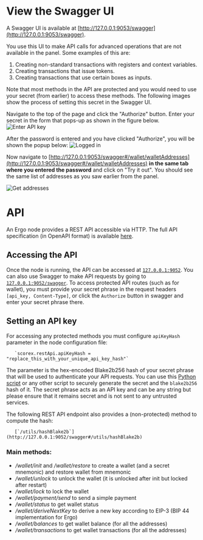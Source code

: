 # View the Swagger UI

A Swagger UI is available at [http://127.0.0.1:9053/swagger](http://127.0.0.1:9053/swagger). 

You use this UI to make API calls for advanced operations that are not available in the panel. Some examples of this are:

1. Creating non-standard transactions with registers and context variables.
2. Creating transactions that issue tokens.
3. Creating transactions that use certain boxes as inputs. 

Note that most methods in the API are protected and you would need to use your secret (from earlier) to access these methods. The following images show the process of setting this secret in the Swagger UI.

Navigate to the top of the page and click the "Authorize" button. Enter your secret in the form that pops-up as shown in the figure below.
![Enter API key](https://user-images.githubusercontent.com/23208922/69916784-450e6a80-1485-11ea-9bb5-681438d11970.png)

After the password is entered and you have clicked "Authorize", you will be shown the popup below:
![Logged in](https://user-images.githubusercontent.com/23208922/69916787-4a6bb500-1485-11ea-90c8-39b274d0f36d.png)

Now navigate to [http://127.0.0.1:9053/swagger#/wallet/walletAddresses](http://127.0.0.1:9053/swagger#/wallet/walletAddresses) **in the same tab where you entered the password** and click on "Try it out". You should see the same list of addresses as you saw earlier from the panel. 

![Get addresses](https://user-images.githubusercontent.com/23208922/69916855-f9a88c00-1485-11ea-8705-887ccffe6471.png)


# API


An Ergo node provides a REST API accessible via HTTP. The full API specification (in OpenAPI format) is available [here](https://github.com/ergoplatform/ergo/blob/master/src/main/resources/api/openapi.yaml). 

## Accessing the API

Once the node is running, the API can be accessed at [`127.0.0.1:9052`](http://127.0.0.1:9052). You can also use Swagger to make API requests by going to [`127.0.0.1:9052/swagger`](http://127.0.0.1:9052/swagger). To access protected API routes (such as for wallet), you must provide your secret phrase in the request headers `[api_key, Content-Type]`, or click the `Authorize` button in swagger and enter your secret phrase there.

## Setting an API key

For accessing any protected methods you must configure `apiKeyHash` parameter in the node configuration file:
```
   `scorex.restApi.apiKeyHash = "replace_this_with_your_unique_api_key_hash"`
```
   The parameter is the hex-encoded Blake2b256 hash of your secret phrase that will be used to authenticate your API requests. You can use this [Python script](https://gist.github.com/oskin1/704ef3fba8d40bb1e7691919bf1e9cf9/) or any other script to securely generate the secret and the `blake2b256` hash of it. The secret phrase acts as an API key and can be any string but please ensure that it remains secret and is not sent to any untrusted services. 

The following REST API endpoint also provides a (non-protected) method to compute the hash:
```
   [`/utils/hashBlake2b`](http://127.0.0.1:9052/swagger#/utils/hashBlake2b)
```
### Main methods:

* */wallet/init* and */wallet/restore* to create a wallet (and a secret mnemonic) and restore wallet from mnemonic
* */wallet/unlock* to unlock the wallet (it is unlocked after init but locked after restart)
* */wallet/lock* to lock the wallet
* */wallet/payment/send* to send a simple payment
* */wallet/status* to get wallet status
* */wallet/deriveNextKey* to derive a new key according to EIP-3 (BIP 44 implementation for Ergo)
* */wallet/balances* to get wallet balance (for all the addresses) 
* */wallet/transactions* to get wallet transactions (for all the addresses) 